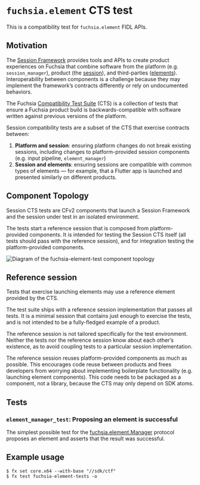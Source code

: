 # `fuchsia.element` CTS test

This is a compatibility test for `fuchsia.element` FIDL APIs.

## Motivation

The [Session Framework][doc-sfw-intro] provides tools and APIs to create product
experiences on Fuchsia that combine software from the platform (e.g.
`session_manager`), product (the [session][glossary-session]), and third-parties
([elements][glossary-element]).  Interoperability between components is
a challenge because they may implement the framework’s contracts differently or
rely on undocumented behaviors.

The Fuchsia [Compatibility Test Suite][doc-cts-rfc] (CTS) is a collection of
tests that ensure a Fuchsia product build is backwards-compatible with software
written against previous versions of the platform.

Session compatibility tests are a subset of the CTS that exercise contracts
between:

1. **Platform and session**: ensuring platform changes do not break existing
   sessions, including changes to platform-provided session components (e.g.
   input pipeline, `element_manager`)
2. **Session and elements**: ensuring sessions are compatible with common types
   of elements — for example, that a Flutter app is launched and presented
   similarly on different products.

## Component Topology

Session CTS tests are CFv2 components that launch a Session Framework and the
session under test in an isolated environment.

The tests start a reference session that is composed from platform-provided
components. It is intended for testing the Session CTS itself (all tests should
pass with the reference session), and for integration testing the
platform-provided components.

![Diagram of the fuchsia-element-test component
topology](images/fuchsia-element-test-topology.png)

## Reference session

Tests that exercise launching elements may use a reference element provided by
the CTS.

The test suite ships with a reference session implementation that passes all
tests. It is a minimal session that contains just enough to exercise the tests,
and is not intended to be a fully-fledged example of a product.

The reference session is not tailored specifically for the test environment.
Neither the tests nor the reference session know about each other’s existence,
as to avoid coupling tests to a particular session implementation.

The reference session reuses platform-provided components as much as possible.
This encourages code reuse between products and frees developers from worrying
about implementing boilerplate functionality (e.g. launching element
components). This code needs to be packaged as a component, not a library,
because the CTS may only depend on SDK atoms.

## Tests

### `element_manager_test`: Proposing an element is successful

The simplest possible test for the
[fuchsia.element.Manager][source-element-manager-fidl] protocol proposes an
element and asserts that the result was successful.

## Example usage

```
$ fx set core.x64 --with-base "//sdk/ctf"
$ fx test fuchsia-element-tests -o
```

[doc-cts-rfc]: /docs/contribute/governance/rfcs/0015_cts.md
[doc-event-capabilities]: /docs/concepts/components/v2/capabilities/event.md
[doc-sfw-intro]: /docs/concepts/session/introduction.md
[glossary-element]: /docs/glossary.md#element
[glossary-session]: /docs/glossary.md#session
[glossary-session-manager]: /docs/glossary.md#session-manager
[source-element-management]: https://cs.opensource.google/fuchsia/fuchsia/+/main:src/session/lib/element_management
[source-element-manager-fidl]: https://cs.opensource.google/fuchsia/fuchsia/+/main:sdk/fidl/fuchsia.element/element_manager.fidl
[source-element-manager]: https://cs.opensource.google/fuchsia/fuchsia/+/main:src/session/bin/element_manager
